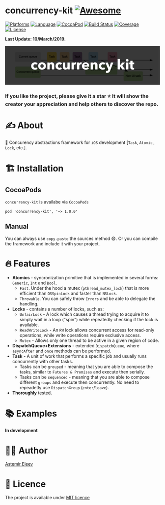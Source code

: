 # concurrency-kit [![Awesome](https://cdn.rawgit.com/sindresorhus/awesome/d7305f38d29fed78fa85652e3a63e154dd8e8829/media/badge.svg)](https://github.com/sindresorhus/awesome)

[![Platforms](https://img.shields.io/badge/platforms-iOS-yellow.svg)]()
[![Language](https://img.shields.io/badge/language-Swift-orange.svg)]()
[![CocoaPod](https://img.shields.io/badge/pod-1.0.0-lightblue.svg)]()
[![Build Status](https://travis-ci.org/jVirus/extensions-kit.svg?branch=master)](https://travis-ci.org/jVirus/extensions-kit)
[![Coverage](https://codecov.io/gh/jVirus/extensions-kit/branch/master/graph/badge.svg)](https://codecov.io/gh/jVirus/extensions-kit)
[![License](https://img.shields.io/badge/license-MIT-blue.svg)]()

**Last Update: 10/March/2019.**

![](logo-concurrency_kit.png)

### If you like the project, please give it a star ⭐ It will show the creator your appreciation and help others to discover the repo.

# ✍️ About
🚄 Concurency abstractions framework for `iOS` development [`Task`, `Atomic`, `Lock`, etc.].

# 🏗 Installation
## CocoaPods
`concurrency-kit` is availabe via `CocoaPods`

```
pod 'concurrency-kit', '~> 1.0.0' 
```
## Manual
You can always use `copy-paste` the sources method 😄. Or you can compile the framework and include it with your project.

# 🔥 Features
- **Atomics** - syncronization primitive that is implemented in several forms: `Generic`, `Int` and `Bool`.
  - `Fast`. Under the hood a mutex (`pthread_mutex_lock`) that is more efficient than `OSSpinLock` and faster than `NSLock`.
  - `Throwable`. You can safely throw `Errors` and be able to delegate the handling.
- **Locks** - contains a number of locks, such as:
  - `UnfairLock` - A lock which causes a thread trying to acquire it to simply wait in a loop ("spin") while repeatedly checking if the lock is available.
  - `ReadWriteLock` - An `RW` lock allows concurrent access for read-only operations, while write operations require exclusive access.
  - `Mutex` - Allows only one thread to be active in a given region of code.
- **DispatchQueue+Extensions** - extended `DispatchQueue`, where `asyncAfter` and `once` methods can be performed. 
- **Task** - A unit of work that performs a specific job and usually runs concurrently with other tasks.
  - Tasks can be `grouped` - meaning that you are able to compose the tasks, similar to `Futures & Promises` and execute then serially.
  - Tasks can be `sequenced` - meaning that you are able to compose different `groups` and execute then concurrently. No need to repeadetly use `DispatchGroup` (`enter`/`leave`). 
- **Thoroughly** tested.

# 📚 Examples
**In development**

# 👨‍💻 Author 
[Astemir Eleev](https://github.com/jVirus)

# 🔖 Licence
The project is available under [MIT licence](https://github.com/jVirus/concurrency-kit/blob/master/LICENSE)
